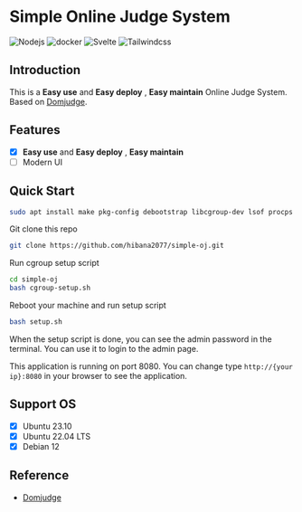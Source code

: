<!--
 * @Author: hibana2077 hibana2077@gmail.com
 * @Date: 2023-01-14 16:59:36
 * @LastEditors: hibana2077 hibana2077@gmaill.com
 * @LastEditTime: 2024-04-17 10:45:27
 * @FilePath: \NTTU-new-gen-judge-system\README.md
 * @Description: 这是默认设置,请设置`customMade`, 打开koroFileHeader查看配置 进行设置: https://github.com/OBKoro1/koro1FileHeader/wiki/%E9%85%8D%E7%BD%AE
-->
# Simple Online Judge System

![Nodejs](https://img.shields.io/badge/Nodejs-18.15.0-339933?style=plastic-square&logo=Node.js)
![docker](https://img.shields.io/badge/docker-20.10.8-2496ED?style=plastic-square&logo=docker)
![Svelte](https://img.shields.io/badge/Svelte-3.44.0-FF3E00?style=plastic-square&logo=Svelte)
![Tailwindcss](https://img.shields.io/badge/Tailwindcss-2.2.17-38B2AC?style=plastic-square&logo=Tailwind%20CSS)

## Introduction

This is a **Easy use** and **Easy deploy** , **Easy maintain** Online Judge System. Based on [Domjudge](https://www.domjudge.org/).

## Features

- [x] **Easy use** and **Easy deploy** , **Easy maintain**
- [ ] Modern UI

## Quick Start

```bash
sudo apt install make pkg-config debootstrap libcgroup-dev lsof procps gcc g++ -y
```

Git clone this repo

```bash
git clone https://github.com/hibana2077/simple-oj.git
```

Run cgroup setup script

```bash
cd simple-oj
bash cgroup-setup.sh
```

Reboot your machine and run setup script

```bash
bash setup.sh
```

When the setup script is done, you can see the admin password in the terminal. You can use it to login to the admin page.

This application is running on port 8080. You can change type `http://{your ip}:8080` in your browser to see the application.

## Support OS

- [x] Ubuntu 23.10
- [x] Ubuntu 22.04 LTS
- [x] Debian 12

## Reference

- [Domjudge](https://www.domjudge.org/)